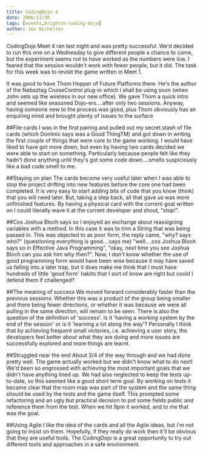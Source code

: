 ```yaml
---
title: CodingDojo 4
date: 2006/11/30
tags: [events,brighton-coding-dojo]
author: Jez Nicholson
---
```

CodingDojo Meet 4 ran last night and was pretty successful. We'd decided to run this one on a Wednesday to give different people a chance to come, but the experiment seems not to have worked as the numbers were low. I feared that the session wouldn't work with fewer people, but it did. The task for this week was to revisit the game written in Meet 1.

It was good to have Thom Hopper of Future Platforms there. He's the author of the Nabaztag CruiseControl plug-in which I shall be using soon (when John sets up the wireless in our new office). We gave Thom a quick intro and seemed like seasoned Dojo-ers....after only two sessions. Anyway, having someone new to the process was good, plus Thom obviously has an enquiring mind and brought plenty of issues to the surface

##File cards
I was in the first pairing and pulled out my secret stash of file cards (which Dominic says was a Good ThingTM) and got down in writing the first couple of things that were core to the game working. I would have liked to have got more down, but even by having two cards decided we were able to start on something. Particularly because people felt like they hadn't done anything until they's got some code down....smells suspiciously like a bad code smell to me.

##Staying on plan
The cards become very useful later when I was able to stop the project drifting into new features before the core one had been completed. It is very easy to start adding bits of code that you know (think) that you will need later. But, taking a step back, all that gave us was more unfinished features. By having a physical card with the current goal written on I could literally wave it at the current developer and shout, "stop!".

##Cos Joshua Bloch says so
I enjoyed an exchange about reassigning variables with a method. In this case it was to trim a String that was being passed in. This was objected to as poor form, the reply came, "why? says who?" (questioning everything is good....says me) "well....cos Joshua Bloch says so in Effective Java Programming", "okay, next time you see Joshua Bloch can you ask him why then?". Now, I don't know whether the use of good programming form would have been wise because it may have saved us falling into a later trap, but it does make me think that I must have hundreds of little 'good form' habits that I sort of know are right but could I defend them if challenged?

##The meaning of success
We moved forward considerably faster than the previous sessions. Whether this was a product of the group being smaller and there being fewer directions, or whether it was because we were all pulling in the same direction, will remain to be seen. There is also the question of the definition of 'success'. Is it 'having a working system by the end of the session' or is it 'learning a lot along the way'? Personally I think that by achieving frequent small victories, i.e. achieving a user story, the developers feel better about what they are doing and more issues are successfully explored and more things are learnt.

##Struggled near the end
About 3/4 of the way through and we had done pretty well. The game actually worked but we didn't know what to do next! We'd been so engrossed with achieving the most important goals that we didn't have anything lined up. We had also neglected to keep the tests up-to-date, so this seemed like a good short term goal. By working on tests it became clear that the room map was part of the system and the same thing should be used by the tests and the game itself. This prompted some refactoring and an ugly but practical decision to put some fields public and reference them from the test. When we hit 9pm it worked, and to me that was the goal.

##Using Agile
I like the idea of the cards and all the Agile ideas, but i'm not going to insist on them. Hopefully, if they really do work then it'll be obvious that they are useful tools. The CodingDojo is a great opportunity to try out different tools and approaches in a safe environment.